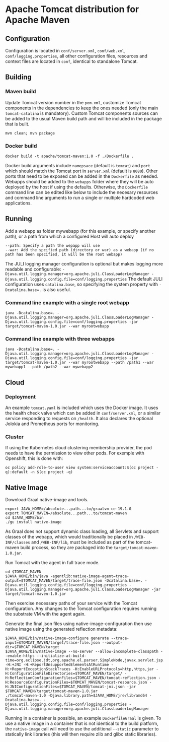 <!--

    Licensed to the Apache Software Foundation (ASF) under one
    or more contributor license agreements.  See the NOTICE file
    distributed with this work for additional information
    regarding copyright ownership.  The ASF licenses this file
    to you under the Apache License, Version 2.0 (the
    "License"); you may not use this file except in compliance
    with the License.  You may obtain a copy of the License at

      http://www.apache.org/licenses/LICENSE-2.0

    Unless required by applicable law or agreed to in writing,
    software distributed under the License is distributed on an
    "AS IS" BASIS, WITHOUT WARRANTIES OR CONDITIONS OF ANY
    KIND, either express or implied.  See the License for the
    specific language governing permissions and limitations
    under the License.

-->

# Apache Tomcat distribution for Apache Maven

## Configuration

Configuration is located in `conf/server.xml`, `conf/web.xml`, `conf/logging.properties`, all other configuration files, resources and context files are located in `conf`, identical to standalone Tomcat.

## Building

### Maven build

Update Tomcat version number in the `pom.xml`, customize Tomcat components in the dependencies to keep the ones needed (only the main `tomcat-catalina` is mandatory). Custom Tomcat components sources can be added to the usual Maven build path and will be included in the package that is built.
```
mvn clean; mvn package
```

### Docker build

```
docker build -t apache/tomcat-maven:1.0 -f ./Dockerfile .
```
Docker build arguments include `namepsace` (default is `tomcat`) and `port` which should match the Tomcat port in `server.xml` (default is `8080`). Other ports that need to be exposed can be added in the `Dockerfile` as needed. Webapps should be added to the `webapps` folder where they will be auto deployed by the host if using the defaults. Otherwise, the `Dockerfile` command line can be edited like below to include the necesary resources and command line arguments to run a single or multiple hardcoded web applications.

## Running

Add a webapp as folder mywebapp (for this example, or specify another path), or a path from which a configured Host will auto deploy
```
--path: Specify a path the wepapp will use
--war: Add the spcified path (directory or war) as a webapp (if no path has been specified, it will be the root webapp)
```

The JULI logging manager configuration is optional but makes logging more readable and configurable:
`-Djava.util.logging.manager=org.apache.juli.ClassLoaderLogManager -Djava.util.logging.config.file=conf/logging.properties`
The default JULI configuration uses `catalina.base`, so specifying the system property with `-Dcatalina.base=.` is also useful.

### Command line example with a single root webapp

```
java -Dcatalina.base=. -Djava.util.logging.manager=org.apache.juli.ClassLoaderLogManager -Djava.util.logging.config.file=conf/logging.properties -jar target/tomcat-maven-1.0.jar --war myrootwebapp
```

### Command line example with three webapps

```
java -Dcatalina.base=. -Djava.util.logging.manager=org.apache.juli.ClassLoaderLogManager -Djava.util.logging.config.file=conf/logging.properties -jar target/tomcat-maven-1.0.jar --war myrootwebapp --path /path1 --war mywebapp1 --path /path2 --war mywebapp2
```

## Cloud

### Deployment

An example `tomcat.yaml` is included which uses the Docker image. It uses the health check valve which can be added in `conf/server.xml`, or a similar service responding to requests on `/health`. It also declares the optional Jolokia and Prometheus ports for monitoring.

### Cluster

If using the Kubernetes cloud clustering membership provider, the pod needs to have the permission to view other pods. For exemple with Openshift, this is done with:
```
oc policy add-role-to-user view system:serviceaccount:$(oc project -q):default -n $(oc project -q)
```

## Native Image

Download Graal native-image and tools.
```
export JAVA_HOME=/absolute...path...to/graalvm-ce-19.1.0
export TOMCAT_MAVEN=/absolute...path...to/tomcat-maven
cd $JAVA_HOME/bin
./gu install native-image
```
As Graal does not support dynamic class loading, all Servlets and support classes of the webapp, which would traditionally be placed
in `/WEB-INF/classes` and `/WEB-INF/lib`, must be included as part of the tomcat-maven build process, so they are packaged into the
`target/tomcat-maven-1.0.jar`.

Run Tomcat with the agent in full trace mode.
```
cd $TOMCAT_MAVEN
$JAVA_HOME/bin/java -agentlib:native-image-agent=trace-output=$TOMCAT_MAVEN/target/trace-file.json -Dcatalina.base=. -Djava.util.logging.config.file=conf/logging.properties -Djava.util.logging.manager=org.apache.juli.ClassLoaderLogManager -jar target/tomcat-maven-1.0.jar
```
Then exercise necessary paths of your service with the Tomcat configuration. Any changes to the Tomcat configuration requires running
the substrate VM with the agent again.

Generate the final json files using native-image-configuration then use native image using the generated reflection metadata:
```
$JAVA_HOME/bin/native-image-configure generate --trace-input=$TOMCAT_MAVEN/target/trace-file.json --output-dir=$TOMCAT_MAVEN/target
$JAVA_HOME/bin/native-image --no-server --allow-incomplete-classpath --enable-https --initialize-at-build-time=org.eclipse.jdt,org.apache.el.parser.SimpleNode,javax.servlet.jsp.JspFactory,org.apache.jasper.servlet.JasperInitializer,org.apache.jasper.runtime.JspFactoryImpl -H:+JNI -H:+ReportUnsupportedElementsAtRuntime -H:+ReportExceptionStackTraces -H:EnableURLProtocols=http,https,jar -H:ConfigurationFileDirectories=$TOMCAT_MAVEN/target/ -H:ReflectionConfigurationFiles=$TOMCAT_MAVEN/tomcat-reflection.json -H:ResourceConfigurationFiles=$TOMCAT_MAVEN/tomcat-resource.json -H:JNIConfigurationFiles=$TOMCAT_MAVEN/tomcat-jni.json -jar $TOMCAT_MAVEN/target/tomcat-maven-1.0.jar
./tomcat-maven-1.0 -Djava.library.path=$JAVA_HOME/jre/lib/amd64 -Dcatalina.base=. -Djava.util.logging.config.file=conf/logging.properties -Djava.util.logging.manager=org.apache.juli.ClassLoaderLogManager
```

Running in a container is possible, an example `DockerfileGraal` is given. To use a native image in a container that is not identical to the build platform,
the `native-image` call will need to use the additional `--static` parameter to statically link libraries (this will then require zlib and glibc
static libraries).
